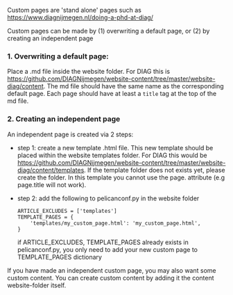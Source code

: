 Custom pages are 'stand alone' pages such as https://www.diagnijmegen.nl/doing-a-phd-at-diag/

Custom pages can be made by (1) overwriting a default page, or (2) by creating an independent page

### 1. Overwriting a default page:
Place a .md file inside the website folder. For DIAG this is https://github.com/DIAGNijmegen/website-content/tree/master/website-diag/content. The md file should have the same name as the corresponding default page.  Each page should have at least a `title` tag at the top of the md file. 


### 2. Creating an independent page
An independent page is created via 2 steps:

  - step 1: create a new template .html file. This new template should be placed within the website templates folder. For DIAG this would be https://github.com/DIAGNijmegen/website-content/tree/master/website-diag/content/templates. If the template folder does not exists yet, please create the folder.
    In this template you cannot use the page. attribute (e.g page.title will not work). 

  - step 2: add the following to pelicanconf.py in the website folder
    ```
    ARTICLE_EXCLUDES = ['templates']
    TEMPLATE_PAGES = {
        'templates/my_custom_page.html': 'my_custom_page.html',
    }
    ```
    if ARTICLE_EXCLUDES, TEMPLATE_PAGES already exists in pelicanconf.py, you only need to add your new custom page to TEMPLATE_PAGES dictionary

 
If you have made an independent custom page, you may also want some custom content. You can create custom content by adding it the content website-folder itself.
